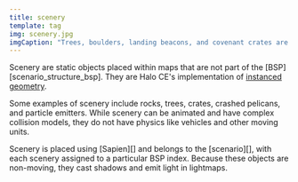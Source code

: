 ```yaml
---
title: scenery
template: tag
img: scenery.jpg
imgCaption: "Trees, boulders, landing beacons, and covenant crates are all instances of scenery"
---
```


Scenery are static objects placed within maps that are not part of the [BSP][scenario_structure_bsp]. They are Halo CE's implementation of [instanced geometry][wiki-instancing].

Some examples of scenery include rocks, trees, crates, crashed pelicans, and particle emitters. While scenery can be animated and have complex collision models, they do not have physics like vehicles and other moving units.

Scenery is placed using [Sapien][] and belongs to the [scenario][], with each scenery assigned to a particular BSP index. Because these objects are non-moving, they cast shadows and emit light in lightmaps.

[wiki-instancing]: https://en.wikipedia.org/wiki/Geometry_instancing

